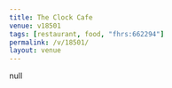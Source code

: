 ```yaml
---
title: The Clock Cafe
venue: v18501
tags: [restaurant, food, "fhrs:662294"]
permalink: /v/18501/
layout: venue
---
```

null